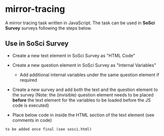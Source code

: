 # mirror-tracing
A mirror tracing task written in JavaScript. The task can be used in **SoSci Survey** surveys following the steps below.

## Use in SoSci Survey
- Create a new text element in SoSci Survey as "HTML Code"
- Create a new question element in SoSci Survey as "Internal Variables" 
    - Add additional internal variables under the same question element if required

- Create a new survey and add both the text and the question element to the survey (Note: the (invisible) question element needs to be placed **before** the text element for the variables to be loaded before the JS code is executed)

- Place below code in inside the HTML section of the text element (see comments in code)

```html
to be added once final (see sosci.html)
````
